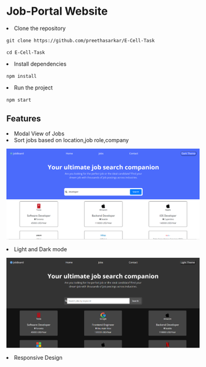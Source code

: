 # Job-Portal Website

<li>Clone the repository 

`git clone https://github.com/preethasarkar/E-Cell-Task`

`cd E-Cell-Task`
</li>
<li>Install dependencies

`npm install`

</li>
<li>Run the project

`npm start`
</li>

## Features
<li>Modal View of Jobs</li>
<li>Sort jobs based on location,job role,company

![Screenshot](public/assets/image1.png "Screenshot")

</li>
<li>Light and Dark mode

![Screenshot!](public/assets/image2.png "Screenshot")

</li>
<li>Responsive Design</li>
